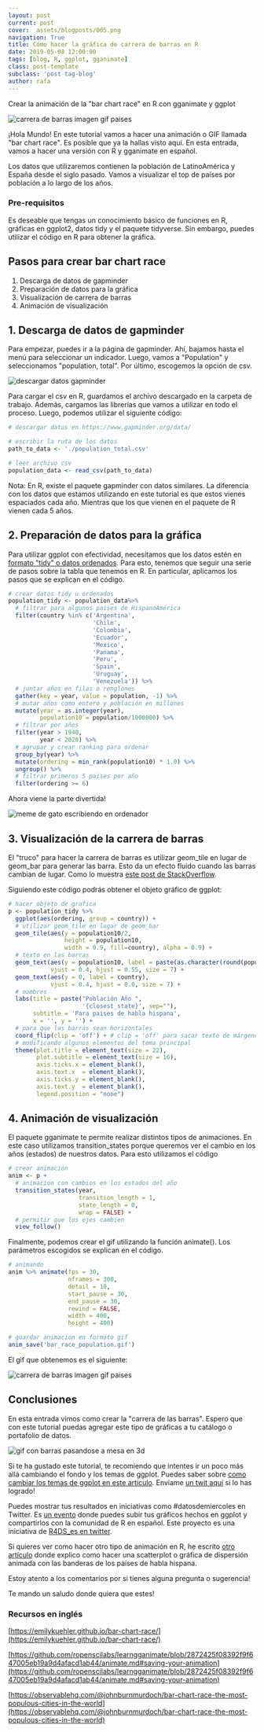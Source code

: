 ```yaml
---
layout: post
current: post
cover:  assets/blogposts/005.png
navigation: True
title: Cómo hacer la gráfica de carrera de barras en R
date: 2019-05-08 12:00:00
tags: [blog, R, ggplot, gganimate]
class: post-template
subclass: 'post tag-blog'
author: rafa
---
```


Crear la animación de la "bar chart race" en R con gganimate y ggplot

![carrera de barras imagen gif paises](../assets/blogposts/005_carrera_barras.gif)

¡Hola Mundo! En este tutorial vamos a hacer una animación o GIF llamada "bar chart race". Es posible que ya la hallas visto aquí. En esta entrada, vamos a hacer una versión con R y gganimate en español.

Los datos que utilizaremos contienen la población de LatinoAmérica y España desde el siglo pasado. Vamos a visualizar el top de países por población a lo largo de los años.

### Pre-requisitos
Es deseable que tengas un conocimiento básico de funciones en R, gráficas en ggplot2, datos tidy y el paquete tidyverse. Sin embargo, puedes utilizar el código en R para obtener la gráfica.

## Pasos para crear bar chart race
1. Descarga de datos de gapminder
2. Preparación de datos para la gráfica
3. Visualización de carrera de barras
4. Animación de visualización

## 1. Descarga de datos de gapminder

Para empezar, puedes ir a la página de gapminder. Ahí, bajamos hasta el menú para seleccionar un indicador. Luego, vamos a "Population" y seleccionamos "population, total". Por último, escogemos la opción de csv.

![descargar datos gapminder](../assets/blogposts/005_gapminder_descarga.png)

Para cargar el csv en R, guardamos el archivo descargado en la carpeta de trabajo. Además, cargamos las librerías que vamos a utilizar en todo el proceso. Luego, podemos utilizar el siguiente código:

```r
# descargar datos en https://www.gapminder.org/data/

# escribir la ruta de los datos
path_to_data <- './population_total.csv'

# leer archivo csv
population_data <- read_csv(path_to_data)
```

Nota: En R, existe el paquete gapminder con datos similares. La diferencia con los datos que estamos utilizando en este tutorial es que estos vienes espaciados cada año. Mientras que los que vienen en el paquete de R vienen cada 5 años.

## 2. Preparación de datos para la gráfica

Para utilizar ggplot con efectividad, necesitamos que los datos estén en [formato "tidy" o datos ordenados](https://es.r4ds.hadley.nz/datos-ordenados.html).
Para esto, tenemos que seguir una serie de pasos sobre la tabla que tenemos en R. En particular, aplicamos los pasos que se explican en el código.

```r
# crear datos tidy u ordenados
population_tidy <- population_data%>%
  # filtrar para algunos paises de HispanoAmérica
  filter(country %in% c('Argentina',
                        'Chile',
                        'Colombia',
                        'Ecuador',
                        'Mexico',
                        'Panama',
                        'Peru',
                        'Spain',
                        'Uruguay',
                        'Venezuela')) %>%
  # juntar años en filas o renglones
  gather(key = year, value = population, -1) %>%
  # mutar años como entero y población en millones
  mutate(year = as.integer(year),
         population10 = population/1000000) %>%
  # filtrar por años
  filter(year > 1940,
         year < 2020) %>%
  # agrupar y crear ranking para ordenar
  group_by(year) %>%
  mutate(ordering = min_rank(population10) * 1.0) %>%
  ungroup() %>%
  # filtrar primeros 5 paises por año
  filter(ordering >= 6)
```

Ahora viene la parte divertida!

![meme de gato escribiendo en ordenador](../assets/blogposts/005_gato.gif "Imagen de https://giphy.com/")

## 3. Visualización de la carrera de barras

El "truco" para hacer la carrera de barras es utilizar geom_tile en lugar de geom_bar para generar las barra. Esto da un efecto fluido cuando las barras cambian de lugar. Como lo muestra [este post de StackOverflow](https://stackoverflow.com/questions/52623722/how-does-gganimate-order-an-ordered-bar-time-series/52652394#52652394).

Siguiendo este código podrás obtener el objeto gráfico de ggplot:

```r
# hacer objeto de grafica
p <- population_tidy %>%
  ggplot(aes(ordering, group = country)) +
  # utilizar geom_tile en lugar de geom_bar
  geom_tile(aes(y = population10/2,
                height = population10,
                width = 0.9, fill=country), alpha = 0.9) +
  # texto en las barras
  geom_text(aes(y = population10, label = paste(as.character(round(population10)), 'M')),
            vjust = 0.4, hjust = 0.55, size = 7) +
  geom_text(aes(y = 0, label = country),
            vjust = 0.4, hjust = 0.0, size = 7) +
  # nombres
  labs(title = paste("Población Año ",
                     '{closest_state}', sep=""),
       subtitle = 'Para paises de habla hispana',
       x = '', y = '') +
  # para que las barras sean horizontales
  coord_flip(clip = 'off') + # clip = 'off' para sacar texto de márgenes
  # modificando algunos elementos del tema principal
  theme(plot.title = element_text(size = 22),
        plot.subtitle = element_text(size = 16),
        axis.ticks.x = element_blank(),
        axis.text.x  = element_blank(),
        axis.ticks.y = element_blank(),
        axis.text.y  = element_blank(),
        legend.position = "none")
```

## 4. Animación de visualización

El paquete gganimate te permite realizar distintos tipos de animaciones. En este caso utilizamos transition_states porque queremos ver el cambio en los años (estados) de nuestros datos. Para esto utilizamos el código

```r
# crear animación
anim <- p +
  # animacion con cambios en los estados del año
  transition_states(year,
                    transition_length = 1,
                    state_length = 0,
                    wrap = FALSE) +
  # permitir que los ejes cambien
  view_follow()
```

Finalmente, podemos crear el gif utilizando la función animate(). Los parámetros escogidos se explican en el código.

```r
# animando
anim %>% animate(fps = 30,
                 nframes = 300,
                 detail = 10,
                 start_pause = 30,
                 end_pause = 30,
                 rewind = FALSE,
                 width = 400,
                 height = 400)

# guardar animacion en formato gif
anim_save('bar_race_population.gif')
```

El gif que obtenemos es el siguiente:

![carrera de barras imagen gif paises](../assets/blogposts/005_carrera_barras.gif)

## Conclusiones

En esta entrada vimos como crear la "carrera de las barras". Espero que con este tutorial puedas agregar este tipo de gráficas a tu catálogo o portafolio de datos.

![gif con barras pasandose a mesa en 3d](../assets/blogposts/005_barras_3d.gif  "Imagen de https://giphy.com/")

Si te ha gustado este tutorial, te recomiendo que intentes ir un poco más allá cambiando el fondo y los temas de ggplot. Puedes saber sobre [como cambiar los temas de ggplot en este articulo](https://tacosdedatos.com/ggplot2-mas-bbc-es-igual-a-bbplot). Envíame [un twit aquí](https://twitter.com/gonzalezgouveia) si lo has logrado!

Puedes mostrar tus resultados en iniciativas como #datosdemiercoles en Twitter. Es [un  evento](https://github.com/cienciadedatos/datos-de-miercoles) donde puedes subir tus gráficos hechos en ggplot y compartirlos con la comunidad de R en español. Este proyecto es una iniciativa de [R4DS_es en twitter](https://twitter.com/R4DS_es).

Si quieres ver como hacer otro tipo de animación en R, he escrito [otro artículo](https://medium.com/datos-y-ciencia/c%C3%B3mo-hacer-un-gif-en-r-con-ggplot-gganimate-b68f234436af) donde explico como hacer una scatterplot o gráfica de dispersión animada con las banderas de los países de habla hispana.

Estoy atento a los comentarios por si tienes alguna pregunta o sugerencia!

Te mando un saludo donde quiera que estes!

### Recursos en inglés

[https://emilykuehler.github.io/bar-chart-race/](https://emilykuehler.github.io/bar-chart-race/)

[https://github.com/ropenscilabs/learngganimate/blob/2872425f08392f9f647005eb19a9d4afacd1ab44/animate.md#saving-your-animation](https://github.com/ropenscilabs/learngganimate/blob/2872425f08392f9f647005eb19a9d4afacd1ab44/animate.md#saving-your-animation)

[https://observablehq.com/@johnburnmurdoch/bar-chart-race-the-most-populous-cities-in-the-world](https://observablehq.com/@johnburnmurdoch/bar-chart-race-the-most-populous-cities-in-the-world)






